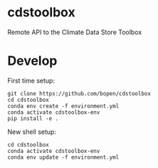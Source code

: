 # cdstoolbox
Remote API to the Climate Data Store Toolbox

# Develop

First time setup:
```
git clone https://github.com/bopen/cdstoolbox
cd cdstoolbox
conda env create -f environment.yml
conda activate cdstoolbox-env
pip install -e .
```

New shell setup:
```
cd cdstoolbox
conda activate cdstoolbox-env
conda env update -f environment.yml
```
